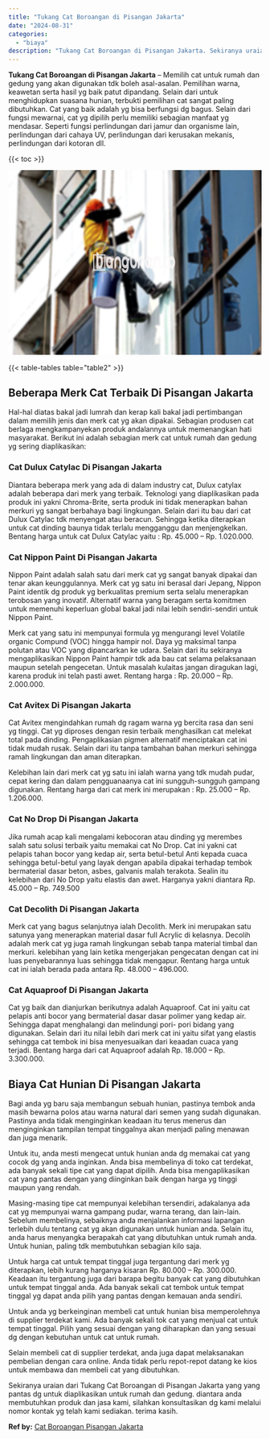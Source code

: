 ```yaml
---
title: "Tukang Cat Boroangan di Pisangan Jakarta"
date: "2024-08-31"
categories: 
  - "biaya"
description: "Tukang Cat Boroangan di Pisangan Jakarta. Sekiranya uraian dari Tukang Cat Boroangan di Pisangan Jakarta yang yang pantas dg untuk diaplikasikan untuk rumah..."
---
```


**Tukang Cat Boroangan di Pisangan Jakarta** – Memilih cat untuk rumah dan gedung yang akan digunakan tdk boleh asal-asalan. Pemilihan warna, keawetan serta hasil yg baik patut dipandang. Selain dari untuk menghidupkan suasana hunian, terbukti pemilihan cat sangat paling dibutuhkan. Cat yang baik adalah yg bisa berfungsi dg bagus. Selain dari fungsi mewarnai, cat yg dipilih perlu memiliki sebagian manfaat yg mendasar. Seperti fungsi perlindungan dari jamur dan organisme lain, perlindungan dari cahaya UV, perlindungan dari kerusakan mekanis, perlindungan dari kotoran dll.

{{< toc >}}

![Tukang Cat Boroangan di Pisangan Jakarta](/images/jasa-cat-murah09.png)

{{< table-tables table="table2" >}}

## Beberapa Merk Cat Terbaik Di Pisangan Jakarta

Hal-hal diatas bakal jadi lumrah dan kerap kali bakal jadi pertimbangan dalam memilih jenis dan merk cat yg akan dipakai. Sebagian produsen cat berlaga mengkampanyekan produk andalannya untuk memenangkan hati masyarakat. Berikut ini adalah sebagian merk cat untuk rumah dan gedung yg sering diaplikasikan:

### Cat Dulux Catylac Di Pisangan Jakarta

Diantara beberapa merk yang ada di dalam industry cat, Dulux catylax adalah beberapa dari merk yang terbaik. Teknologi yang diaplikasikan pada produk ini yakni Chroma-Brite, serta produk ini tidak menerapkan bahan merkuri yg sangat berbahaya bagi lingkungan. Selain dari itu bau dari cat Dulux Catylac tdk menyengat atau beracun. Sehingga ketika diterapkan untuk cat dinding baunya tidak terlalu mengganggu dan menjengkelkan. Bentang harga untuk cat Dulux Catylac yaitu : Rp. 45.000 – Rp. 1.020.000.

### Cat Nippon Paint Di Pisangan Jakarta

Nippon Paint adalah salah satu dari merk cat yg sangat banyak dipakai dan tenar akan keunggulannya. Merk cat yg satu ini berasal dari Jepang, Nippon Paint identik dg produk yg berkualitas premium serta selalu menerapkan terobosan yang inovatif. Alternatif warna yang beragam serta komitmen untuk memenuhi keperluan global bakal jadi nilai lebih sendiri-sendiri untuk Nippon Paint.

Merk cat yang satu ini mempunyai formula yg mengurangi level Volatile organic Compund (VOC) hingga hampir nol. Daya yg maksimal tanpa polutan atau VOC yang dipancarkan ke udara. Selain dari itu sekiranya mengaplikasikan Nippon Paint hampir tdk ada bau cat selama pelaksanaan maupun setelah pengecetan. Untuk masalah kulaitas jangan diragukan lagi, karena produk ini telah pasti awet. Rentang harga : Rp. 20.000 – Rp. 2.000.000.

### Cat Avitex Di Pisangan Jakarta

Cat Avitex mengindahkan rumah dg ragam warna yg bercita rasa dan seni yg tinggi. Cat yg diproses dengan resin terbaik menghasilkan cat melekat total pada dinding. Pengaplikasian pigmen alternatif menciptakan cat ini tidak mudah rusak. Selain dari itu tanpa tambahan bahan merkuri sehingga ramah lingkungan dan aman diterapkan.

Kelebihan lain dari merk cat yg satu ini ialah warna yang tdk mudah pudar, cepat kering dan dalam pengguanaanya cat ini sungguh-sungguh gampang digunakan. Rentang harga dari cat merk ini merupakan : Rp. 25.000 – Rp. 1.206.000.

### Cat No Drop Di Pisangan Jakarta

Jika rumah acap kali mengalami kebocoran atau dinding yg merembes salah satu solusi terbaik yaitu memakai cat No Drop. Cat ini yakni cat pelapis tahan bocor yang kedap air, serta betul-betul Anti kepada cuaca sehingga betul-betul yang layak dengan apabila dipakai terhadap tembok bermaterial dasar beton, asbes, galvanis malah terakota. Sealin itu kelebihan dari No Drop yaitu elastis dan awet. Harganya yakni diantara Rp. 45.000 – Rp. 749.500

### Cat Decolith Di Pisangan Jakarta

Merk cat yang bagus selanjutnya ialah Decolith. Merk ini merupakan satu satunya yang menerapkan material dasar full Acrylic di kelasnya. Decolih adalah merk cat yg juga ramah lingkungan sebab tanpa material timbal dan merkuri. kelebihan yang lain ketika mengerjakan pengecatan dengan cat ini luas penyebarannya luas sehingga tidak mengapur. Rentang harga untuk cat ini ialah berada pada antara Rp. 48.000 – 496.000.

### Cat Aquaproof Di Pisangan Jakarta

Cat yg baik dan dianjurkan berikutnya adalah Aquaproof. Cat ini yaitu cat pelapis anti bocor yang bermaterial dasar dasar polimer yang kedap air. Sehingga dapat menghalangi dan melindungi pori- pori bidang yang digunakan. Selain dari itu nilai lebih dari merk cat ini yaitu sifat yang elastis sehingga cat tembok ini bisa menyesuaikan dari keaadan cuaca yang terjadi. Bentang harga dari cat Aquaproof adalah Rp. 18.000 – Rp. 3.300.000.

## Biaya Cat Hunian Di Pisangan Jakarta

Bagi anda yg baru saja membangun sebuah hunian, pastinya tembok anda masih bewarna polos atau warna natural dari semen yang sudah digunakan. Pastinya anda tidak menginginkan keadaan itu terus menerus dan menginginkan tampilan tempat tinggalnya akan menjadi paling menawan dan juga menarik.

Untuk itu, anda mesti mengecat untuk hunian anda dg memakai cat yang cocok dg yang anda inginkan. Anda bisa membelinya di toko cat terdekat, ada banyak sekali tipe cat yang dapat dipilih. Anda bisa mengaplikasikan cat yang pantas dengan yang diinginkan baik dengan harga yg tinggi maupun yang rendah.

Masing-masing tipe cat mempunyai kelebihan tersendiri, adakalanya ada cat yg mempunyai warna gampang pudar, warna terang, dan lain-lain. Sebelum membelinya, sebaiknya anda menjalankan informasi lapangan terlebih dulu tentang cat yg akan digunakan untuk hunian anda. Selain itu, anda harus menyangka berapakah cat yang dibutuhkan untuk rumah anda. Untuk hunian, paling tdk membutuhkan sebagian kilo saja.

Untuk harga cat untuk tempat tinggal juga tergantung dari merk yg diterapkan, lebih kurang harganya kisaran Rp. 80.000 – Rp. 300.000. Keadaan itu tergantung juga dari barapa begitu banyak cat yang dibutuhkan untuk tempat tinggal anda. Ada banyak sekali cat tembok untuk tempat tinggal yg dapat anda pilih yang pantas dengan kemauan anda sendiri.

Untuk anda yg berkeinginan membeli cat untuk hunian bisa memperolehnya di supplier terdekat kami. Ada banyak sekali tok cat yang menjual cat untuk tempat tinggal. Pilih yang sesuai dengan yang diharapkan dan yang sesuai dg dengan kebutuhan untuk cat untuk rumah.

Selain membeli cat di supplier terdekat, anda juga dapat melaksanakan pembelian dengan cara online. Anda tidak perlu repot-repot datang ke kios untuk membawa dan membeli cat yang dibutuhkan.

Sekiranya uraian dari Tukang Cat Boroangan di Pisangan Jakarta yang yang pantas dg untuk diaplikasikan untuk rumah dan gedung. diantara anda membutuhkan produk dan jasa kami, silahkan konsultasikan dg kami melalui nomor kontak yg telah kami sediakan. terima kasih.

**Ref by:** [Cat Boroangan Pisangan Jakarta](https://id.wikipedia.org/wiki/Cat)
